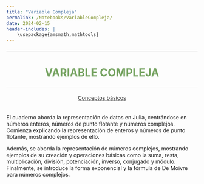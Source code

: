 ```yaml
---
title: "Variable Compleja"
permalink: /Notebooks/VariableCompleja/
date: 2024-02-15
header-includes: |
    \usepackage{amsmath,mathtools}
---
```


<script
  src="https://cdn.mathjax.org/mathjax/latest/MathJax.js?config=TeX-AMS-MML_HTMLorMML"
  type="text/javascript">
</script>

<html>
<head>
    <style>
        /* Estilos para centrar y cambiar el color del texto */
        h1 {
            text-align: center; /* Centra el texto horizontalmente */
            color: rgba(72, 133, 45, 0.76); /* Cambia el color del texto a verde */
        }
    </style>
</head>
<body>

<style>

    .container {
      max-width: 800px;
      margin: 20px auto;
      overflow: hidden;
    }

    .person {
      display: flex;
      margin-bottom: 20px;
      justify-content: space-between;
      align-items: center;
      flex-wrap: wrap;
    }

    .person img {
      max-width: 200px;
      max-height: 200px;
      border-radius: 50%;
      margin-right: 20px;
      margin-left: 20px;
    }

    .person .info {
      flex: 1;
      text-align: left;
    }

    .person:nth-child(even) {
      flex-direction: row-reverse;
    }

    h2 {
      text-align: center;
      color: #333;
    }

    hr {
            border: none; /* Elimina el borde */
            height: 1px; /* Altura de la línea */
            background-color: #CCCCCC; /* Color de la línea */
            margin: 20px 0; /* Margen superior e inferior */
        }
  </style>

<hr>

<h1>VARIABLE COMPLEJA</h1>

<hr>

</body>
</html>

<div class="button-container">
  <a href="https://labmatecc.github.io/Notebooks/VariableCompleja/Conceptosbasicos/" class="button">Conceptos básicos</a>
</div>

  <div class="container">
    <div class="person">
      <div class="info">
        <p>El cuaderno aborda la representación de datos en Julia, centrándose en números enteros, números de punto flotante y números complejos. Comienza explicando la representación de enteros y números de punto flotante, mostrando ejemplos de ello.</p>
        <p>Además, se aborda la representación de números complejos, mostrando ejemplos de su creación y operaciones básicas como la suma, resta, multiplicación, división, potenciación, inverso, conjugado y módulo. Finalmente, se introduce la forma exponencial y la fórmula de De Moivre para números complejos. </p>
      </div>
    </div>
  </div>

  <html>
<head>
    <style>
        .button-container {
            text-align: center; /* Centra el contenido horizontalmente */
        }

        .button {
            display: inline-block;
            padding: 10px 20px;
            border-radius: 20px; /* Esto hace que el botón tenga forma de pastilla */
            background-color: rgba(72, 133, 45, 0.76); /* Cambia el color del botón a verde */
            color: white; /* Cambia el color del texto a blanco */
            text-decoration: none; /* Elimina el subrayado predeterminado en los enlaces */
            font-size: 16px; /* Cambia el tamaño del texto */
            font-weight: bold; /* Hace que el texto sea más audaz */
            border: none; /* Elimina el borde del botón */
        }
    </style>
</head>
<body>

<hr>

<div class="button-container">
  <a href="https://labmatecc.github.io/Notebooks/VariableCompleja/FuncionesComplejas/" class="button">Funciones Complejas</a>
</div>

  <div class="container">
    <div class="person">
      <div class="info">
        <p>Este cuaderno explora la visualización de funciones complejas utilizando técnicas como Domain Coloring. Se explica cómo representar funciones complejas, como \( \sin(z) \) y \( \frac{1}{\sqrt{z}} \), y cómo obtener y visualizar sus partes real e imaginaria, así como el módulo y el argumento de las funciones. Se incluyen ejemplos prácticos de graficación en espacios tridimensionales, mostrando el uso de la función \(\texttt{zplot}\) para crear visualizaciones en el plano complejo, y se destaca la importancia de estas técnicas para identificar características clave como ceros y polos en las funciones complejas. </p>
      </div>
    </div>
  </div>

<hr>